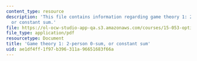 ```yaml
---
content_type: resource
description: 'This file contains information regarding game theory 1: 2-person 0-sum,
  or constant sum.'
file: https://ol-ocw-studio-app-qa.s3.amazonaws.com/courses/15-053-optimization-methods-in-management-science-spring-2013/ae1df4ff1f97b396311a96651683f66a_MIT15_053S13_lec7.pdf
file_type: application/pdf
resourcetype: Document
title: 'Game theory 1: 2-person 0-sum, or constant sum'
uid: ae1df4ff-1f97-b396-311a-96651683f66a
---
```

